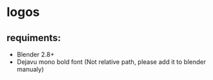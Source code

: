 # logos

## requiments:
- Blender 2.8+
- Dejavu mono bold font (Not relative path, please add it to blender manualy)
